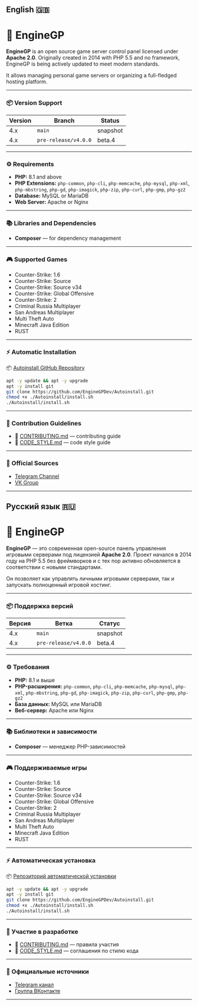 ## English 🇬🇧

# 🚀 EngineGP

**EngineGP** is an open source game server control panel licensed under **Apache 2.0**.
Originally created in 2014 with PHP 5.5 and no framework, EngineGP is being actively updated to meet modern standards.

It allows managing personal game servers or organizing a full-fledged hosting platform.

---

### 📦 Version Support

| Version | Branch               | Status   |
| ------- | -------------------- | -------- |
| 4.x     | `main`               | snapshot |
| 4.x     | `pre-release/v4.0.0` | beta.4   |
<!--
| 4.x     | `release/v4.x.x`     | stable   |
| 3.x     | `develop/v3.x.x`     | LTS      |
-->

---

### ⚙️ Requirements

* **PHP:** 8.1 and above
* **PHP Extensions:**
  `php-common`, `php-cli`, `php-memcache`, `php-mysql`, `php-xml`,
  `php-mbstring`, `php-gd`, `php-imagick`, `php-zip`, `php-curl`, `php-gmp`, `php-gz2`
* **Database:** MySQL or MariaDB
* **Web Server:** Apache or Nginx

---

### 📚 Libraries and Dependencies

* **Composer** — for dependency management

---

### 🎮 Supported Games

* Counter-Strike: 1.6
* Counter-Strike: Source
* Counter-Strike: Source v34
* Counter-Strike: Global Offensive
* Counter-Strike: 2
* Criminal Russia Multiplayer
* San Andreas Multiplayer
* Multi Theft Auto
* Minecraft Java Edition
* RUST

---

### ⚡ Automatic Installation

📦 [Autoinstall GitHub Repository](https://github.com/EngineGPDev/Autoinstall)

```bash
apt -y update && apt -y upgrade
apt -y install git
git clone https://github.com/EngineGPDev/Autoinstall.git
chmod +x ./Autoinstall/install.sh
./Autoinstall/install.sh
```

---

### 📄 Contribution Guidelines

* 📘 [CONTRIBUTING.md](./CONTRIBUTING.md) — contributing guide
* 🎨 [CODE\_STYLE.md](./CODE_STYLE.md) — code style guide

---

### 📣 Official Sources

<!--
- [Website](https://www.enginegp.com)  
- [Documentation](https://docs.enginegp.com)
-->
* [Telegram Channel](https://t.me/enginegpdev)
* [VK Group](https://vk.com/enginegp)

---

## Русский язык 🇷🇺

# 🚀 EngineGP

**EngineGP** — это современная open-source панель управления игровыми серверами под лицензией **Apache 2.0**.
Проект начался в 2014 году на PHP 5.5 без фреймворков и с тех пор активно обновляется в соответствии с новыми стандартами.

Он позволяет как управлять личными игровыми серверами, так и запускать полноценный игровой хостинг.

---

### 📦 Поддержка версий

| Версия | Ветка                | Статус     |
| ------ | -------------------- | ---------- |
| 4.x    | `main`               | snapshot   |
| 4.x    | `pre-release/v4.0.0` | beta.4     |
<!--
| 4.x    | `release/v4.x.x`     | стабильная |
| 3.x    | `develop/v3.x.x`     | LTS        |
-->

---

### ⚙️ Требования

* **PHP:** 8.1 и выше
* **PHP-расширения:**
  `php-common`, `php-cli`, `php-memcache`, `php-mysql`, `php-xml`,
  `php-mbstring`, `php-gd`, `php-imagick`, `php-zip`, `php-curl`, `php-gmp`, `php-gz2`
* **База данных:** MySQL или MariaDB
* **Веб-сервер:** Apache или Nginx

---

### 📚 Библиотеки и зависимости

* **Composer** — менеджер PHP-зависимостей

---

### 🎮 Поддерживаемые игры

* Counter-Strike: 1.6
* Counter-Strike: Source
* Counter-Strike: Source v34
* Counter-Strike: Global Offensive
* Counter-Strike: 2
* Criminal Russia Multiplayer
* San Andreas Multiplayer
* Multi Theft Auto
* Minecraft Java Edition
* RUST

---

### ⚡ Автоматическая установка

📦 [Репозиторий автоматической установки](https://github.com/EngineGPDev/Autoinstall)

```bash
apt -y update && apt -y upgrade
apt -y install git
git clone https://github.com/EngineGPDev/Autoinstall.git
chmod +x ./Autoinstall/install.sh
./Autoinstall/install.sh
```

---

### 📄 Участие в разработке

* 📘 [CONTRIBUTING.md](./CONTRIBUTING.md) — правила участия
* 🎨 [CODE\_STYLE.md](./CODE_STYLE.md) — соглашения по стилю кода

---

### 📣 Официальные источники

<!--
- [Сайт](https://www.enginegp.com)  
- [Документация](https://docs.enginegp.com)
-->
* [Telegram канал](https://t.me/enginegpdev)
* [Группа ВКонтакте](https://vk.com/enginegp)

---
